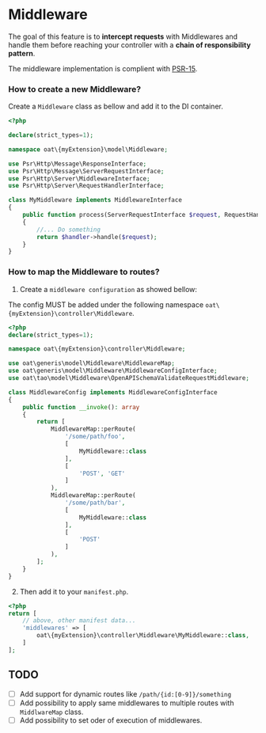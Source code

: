 # Middleware

The goal of this feature is to **intercept requests** with Middlewares and 
handle them before reaching your controller with a **chain of responsibility pattern**.

The middleware implementation is complient with [PSR-15](https://www.php-fig.org/psr/psr-15/).

### How to create a new Middleware?

Create a `Middleware` class as bellow and add it to the DI container.

```php
<?php

declare(strict_types=1);

namespace oat\{myExtension}\model\Middleware;

use Psr\Http\Message\ResponseInterface;
use Psr\Http\Message\ServerRequestInterface;
use Psr\Http\Server\MiddlewareInterface;
use Psr\Http\Server\RequestHandlerInterface;

class MyMiddleware implements MiddlewareInterface
{
    public function process(ServerRequestInterface $request, RequestHandlerInterface $handler): ResponseInterface
    {
        //... Do something
        return $handler->handle($request);
    }
}
```

### How to map the Middleware to routes?

1) Create a `middleware configuration` as showed bellow:

The config MUST be added under the following namespace `oat\{myExtension}\controller\Middleware`.

```php
<?php
declare(strict_types=1);

namespace oat\{myExtension}\controller\Middleware;

use oat\generis\model\Middleware\MiddlewareMap;
use oat\generis\model\Middleware\MiddlewareConfigInterface;
use oat\tao\model\Middleware\OpenAPISchemaValidateRequestMiddleware;

class MiddlewareConfig implements MiddlewareConfigInterface
{
    public function __invoke(): array
    {
        return [
            MiddlewareMap::perRoute(
                '/some/path/foo',
                [
                    MyMiddleware::class
                ],
                [
                    'POST', 'GET'
                ]
            ),
            MiddlewareMap::perRoute(
                '/some/path/bar',
                [
                    MyMiddleware::class
                ],
                [
                    'POST'
                ]
            ),
        ];
    }
}
```

2) Then add it to your `manifest.php`.

```php
<?php
return [
    // above, other manifest data...
    'middlewares' => [
        oat\{myExtension}\controller\Middleware\MyMiddleware::class,
    ]
];
```

## TODO

- [ ] Add support for dynamic routes like `/path/{id:[0-9]}/something`
- [ ] Add possibility to apply same middlewares to multiple routes with `MiddlwareMap` class.
- [ ] Add possibility to set oder of execution of middlewares.